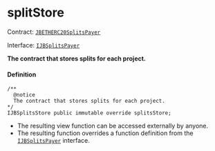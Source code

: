 # splitStore

Contract: [`JBETHERC20SplitsPayer`](/dev/api/contracts/or-utilities/jbetherc20splitspayer/README.md)

Interface: [`IJBSplitsPayer`](/dev/api/interfaces/ijbsplitspayer.md)

**The contract that stores splits for each project.**

#### Definition

```
/**
  @notice
  The contract that stores splits for each project.
*/
IJBSplitsStore public immutable override splitsStore;
```

- The resulting view function can be accessed externally by anyone.
- The resulting function overrides a function definition from the [`IJBSplitsPayer`](/dev/api/interfaces/ijbsplitspayer.md) interface.
